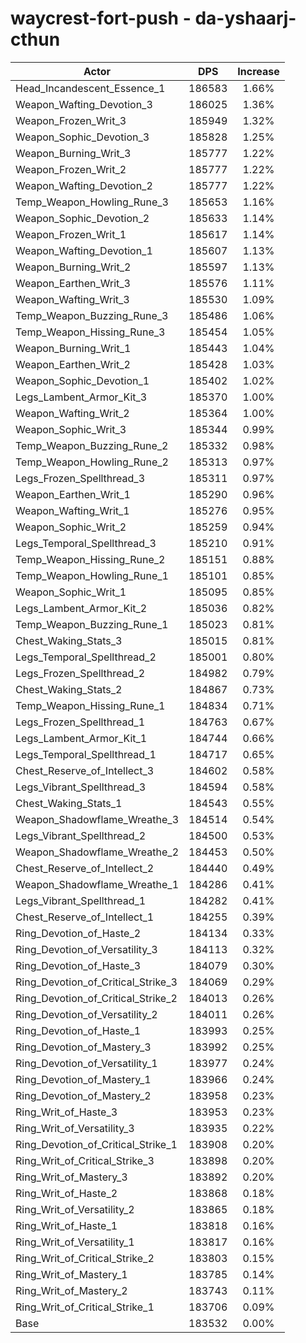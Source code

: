 # waycrest-fort-push - da-yshaarj-cthun
| Actor | DPS | Increase |
|---|:---:|:---:|
|Head_Incandescent_Essence_1|186583|1.66%|
|Weapon_Wafting_Devotion_3|186025|1.36%|
|Weapon_Frozen_Writ_3|185949|1.32%|
|Weapon_Sophic_Devotion_3|185828|1.25%|
|Weapon_Burning_Writ_3|185777|1.22%|
|Weapon_Frozen_Writ_2|185777|1.22%|
|Weapon_Wafting_Devotion_2|185777|1.22%|
|Temp_Weapon_Howling_Rune_3|185653|1.16%|
|Weapon_Sophic_Devotion_2|185633|1.14%|
|Weapon_Frozen_Writ_1|185617|1.14%|
|Weapon_Wafting_Devotion_1|185607|1.13%|
|Weapon_Burning_Writ_2|185597|1.13%|
|Weapon_Earthen_Writ_3|185576|1.11%|
|Weapon_Wafting_Writ_3|185530|1.09%|
|Temp_Weapon_Buzzing_Rune_3|185486|1.06%|
|Temp_Weapon_Hissing_Rune_3|185454|1.05%|
|Weapon_Burning_Writ_1|185443|1.04%|
|Weapon_Earthen_Writ_2|185428|1.03%|
|Weapon_Sophic_Devotion_1|185402|1.02%|
|Legs_Lambent_Armor_Kit_3|185370|1.00%|
|Weapon_Wafting_Writ_2|185364|1.00%|
|Weapon_Sophic_Writ_3|185344|0.99%|
|Temp_Weapon_Buzzing_Rune_2|185332|0.98%|
|Temp_Weapon_Howling_Rune_2|185313|0.97%|
|Legs_Frozen_Spellthread_3|185311|0.97%|
|Weapon_Earthen_Writ_1|185290|0.96%|
|Weapon_Wafting_Writ_1|185276|0.95%|
|Weapon_Sophic_Writ_2|185259|0.94%|
|Legs_Temporal_Spellthread_3|185210|0.91%|
|Temp_Weapon_Hissing_Rune_2|185151|0.88%|
|Temp_Weapon_Howling_Rune_1|185101|0.85%|
|Weapon_Sophic_Writ_1|185095|0.85%|
|Legs_Lambent_Armor_Kit_2|185036|0.82%|
|Temp_Weapon_Buzzing_Rune_1|185023|0.81%|
|Chest_Waking_Stats_3|185015|0.81%|
|Legs_Temporal_Spellthread_2|185001|0.80%|
|Legs_Frozen_Spellthread_2|184982|0.79%|
|Chest_Waking_Stats_2|184867|0.73%|
|Temp_Weapon_Hissing_Rune_1|184834|0.71%|
|Legs_Frozen_Spellthread_1|184763|0.67%|
|Legs_Lambent_Armor_Kit_1|184744|0.66%|
|Legs_Temporal_Spellthread_1|184717|0.65%|
|Chest_Reserve_of_Intellect_3|184602|0.58%|
|Legs_Vibrant_Spellthread_3|184594|0.58%|
|Chest_Waking_Stats_1|184543|0.55%|
|Weapon_Shadowflame_Wreathe_3|184514|0.54%|
|Legs_Vibrant_Spellthread_2|184500|0.53%|
|Weapon_Shadowflame_Wreathe_2|184453|0.50%|
|Chest_Reserve_of_Intellect_2|184440|0.49%|
|Weapon_Shadowflame_Wreathe_1|184286|0.41%|
|Legs_Vibrant_Spellthread_1|184282|0.41%|
|Chest_Reserve_of_Intellect_1|184255|0.39%|
|Ring_Devotion_of_Haste_2|184134|0.33%|
|Ring_Devotion_of_Versatility_3|184113|0.32%|
|Ring_Devotion_of_Haste_3|184079|0.30%|
|Ring_Devotion_of_Critical_Strike_3|184069|0.29%|
|Ring_Devotion_of_Critical_Strike_2|184013|0.26%|
|Ring_Devotion_of_Versatility_2|184011|0.26%|
|Ring_Devotion_of_Haste_1|183993|0.25%|
|Ring_Devotion_of_Mastery_3|183992|0.25%|
|Ring_Devotion_of_Versatility_1|183977|0.24%|
|Ring_Devotion_of_Mastery_1|183966|0.24%|
|Ring_Devotion_of_Mastery_2|183958|0.23%|
|Ring_Writ_of_Haste_3|183953|0.23%|
|Ring_Writ_of_Versatility_3|183935|0.22%|
|Ring_Devotion_of_Critical_Strike_1|183908|0.20%|
|Ring_Writ_of_Critical_Strike_3|183898|0.20%|
|Ring_Writ_of_Mastery_3|183892|0.20%|
|Ring_Writ_of_Haste_2|183868|0.18%|
|Ring_Writ_of_Versatility_2|183865|0.18%|
|Ring_Writ_of_Haste_1|183818|0.16%|
|Ring_Writ_of_Versatility_1|183817|0.16%|
|Ring_Writ_of_Critical_Strike_2|183803|0.15%|
|Ring_Writ_of_Mastery_1|183785|0.14%|
|Ring_Writ_of_Mastery_2|183743|0.11%|
|Ring_Writ_of_Critical_Strike_1|183706|0.09%|
|Base|183532|0.00%|
